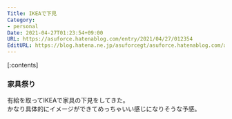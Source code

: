 ```yaml
---
Title: IKEAで下見
Category:
- personal
Date: 2021-04-27T01:23:54+09:00
URL: https://asuforce.hatenablog.com/entry/2021/04/27/012354
EditURL: https://blog.hatena.ne.jp/asuforcegt/asuforce.hatenablog.com/atom/entry/26006613721059939
---
```


[:contents]

### 家具祭り

有給を取ってIKEAで家具の下見をしてきた。  
かなり具体的にイメージができてめっちゃいい感じになりそうな予感。  



